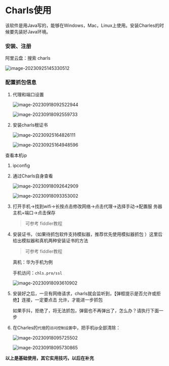 # Charls使用

该软件是用Java写的，能够在Windows，Mac，Linux上使用。安装Charles的时候要先装好Java环境。

### 安装、注册

阿里云盘：搜索 charls 

![image-20230925145330512](http://biji.51automate.cn/blogs/imgimage-20230925145330512.png)

### 配置抓包信息

1. 代理和端口设置

   ![image-20230918092522944](http://biji.51automate.cn/blogs/imgimage-20230918092522944.png)

   ![image-20230918092559733](http://biji.51automate.cn/blogs/imgimage-20230918092559733.png)

2. 安装charls根证书

   ![image-20230925164826111](http://biji.51automate.cn/blogs/imgimage-20230925164826111.png)

   ![image-20230925164948596](http://biji.51automate.cn/blogs/imgimage-20230925164948596.png)

   













查看本机ip

1. ipconfig

2. 通过Charls自身查看

   ![image-20230918092642909](http://biji.51automate.cn/blogs/imgimage-20230918092642909.png)

   ![image-20230918093353002](http://biji.51automate.cn/blogs/imgimage-20230918093353002.png)

3. 打开手机->找到wifi->长按点击修改网络->点击代理->选择手动->配置服
   务器主机+端口->点击保存

   > 可参考 fiddler教程

4. 安装证书，（如果待抓包软件支持模拟器，推荐优先使用模拟器抓包 ）这里后给出模拟器和真机两种安装证书的方法

   > 可参考 fiddler教程

   真机：华为手机为例

   手机访问：`chls.pro/ssl`

   ![image-20230918093610902](http://biji.51automate.cn/blogs/imgimage-20230918093610902.png)

5. 安装好之后，一旦有网络请求，charls就会监听到，【弹框提示是否允许或拒绝】连接，一定要点击 允许，才能进一步抓包

   如果手抖，拒绝了，将无法抓包，弹窗也不再弹出了，怎么办？请执行下面一步

6. 在Charles的`代理`的`访问控制设置`中，把手机ip全部清除：

   ![image-20230918095725502](http://biji.51automate.cn/blogs/imgimage-20230918095725502.png)

   ![image-20230918095730865](http://biji.51automate.cn/blogs/imgimage-20230918095730865.png)

   


**以上是基础使用，其它实用技巧，以后在补充**
